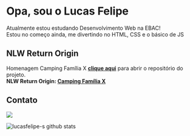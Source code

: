 # Opa, sou o Lucas Felipe
Atualmente estou estudando Desenvolvimento Web na EBAC!<br>
Estou no começo ainda, me divertindo no HTML, CSS e o básico de JS<br>

## NLW Return Origin

Homenagem Camping Família X <b>[clique aqui](https://github.com/lucasfelipe-s/campingfamiliax)</b> para abrir o repositório do projeto.<br>
<b>NLW Return Origin: <a href="https://camping-familia-x.netlify.app">Camping Família X</a></b>
  
  ## Contato

<a href="https://www.linkedin.com/in/lucas-felipe-39ab96236/" target="_blank"><img src="https://img.shields.io/badge/-LinkedIn-%230077B5?style=for-the-badge&logo=linkedin&logoColor=white" target="_blank"></a> 

![lucasfelipe-s github stats](https://github-readme-stats.vercel.app/api?username=lucasfelipe-s&hide=["issues"]&show_icons=true)
